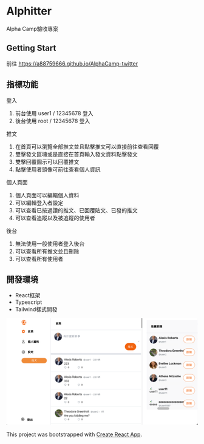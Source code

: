 # Alphitter

Alpha Camp驗收專案

## Getting Start

前往 https://a88759666.github.io/AlphaCamp-twitter

## 指標功能

登入

1. 前台使用 user1 / 12345678 登入
2. 後台使用 root / 12345678 登入

推文

1. 在首頁可以瀏覽全部推文並且點擊推文可以直接前往查看回覆
2. 雙擊發文區塊或是直接在首頁輸入發文資料點擊發文
3. 雙擊回覆圖示可以回覆推文
4. 點擊使用者頭像可前往查看個人資訊

個人頁面

1. 個人頁面可以編輯個人資料
2. 可以編輯登入者設定
3. 可以查看已按過讚的推文、已回覆貼文、已發的推文
4. 可以查看追蹤以及被追蹤的使用者

後台

1. 無法使用一般使用者登入後台
2. 可以查看所有推文並且刪除
3. 可以查看所有使用者


## 開發環境

  * React框架
  * Typescript
  * Tailwind樣式開發

![screenshot](./src/assets/images/screenshot.png)


This project was bootstrapped with [Create React App](https://github.com/facebook/create-react-app).

